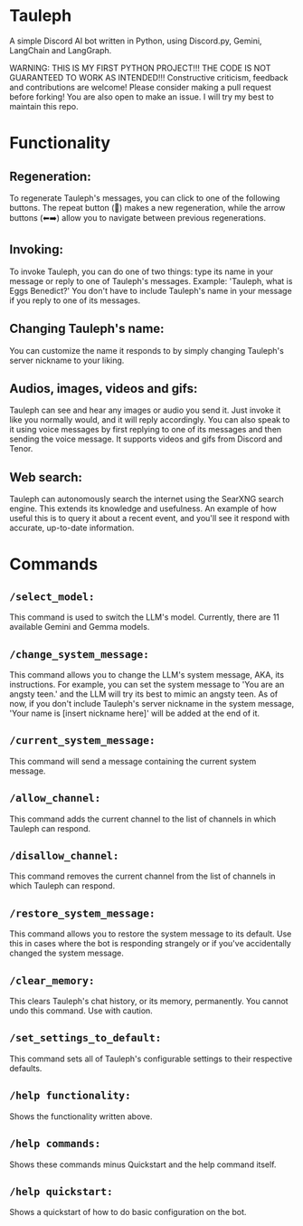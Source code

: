 # Tauleph
A simple Discord AI bot written in Python, using Discord.py, Gemini, LangChain and LangGraph.

WARNING: THIS IS MY FIRST PYTHON PROJECT!!! THE CODE IS NOT GUARANTEED TO WORK AS INTENDED!!!
Constructive criticism, feedback and contributions are welcome! Please consider making a pull request before forking!
You are also open to make an issue. I will try my best to maintain this repo.

#  Functionality
##  Regeneration:
To regenerate Tauleph's messages, you can click to one of the following buttons. The repeat button (🔁) makes a new regeneration, while the arrow buttons (⬅➡️) allow you to navigate between previous regenerations.
##  Invoking:
To invoke Tauleph, you can do one of two things: type its name in your message or reply to one of Tauleph's messages. Example: 'Tauleph, what is Eggs Benedict?' You don't have to include Tauleph's name in your message if you reply to one of its messages.
##  Changing Tauleph's name:
You can customize the name it responds to by simply changing Tauleph's server nickname to your liking.
##  Audios, images, videos and gifs:
Tauleph can see and hear any images or audio you send it. Just invoke it like you normally would, and it will reply accordingly. You can also speak to it using voice messages by first replying to one of its messages and then sending the voice message. It supports videos and gifs from Discord and Tenor.
##  Web search:
Tauleph can autonomously search the internet using the SearXNG search engine. This extends its knowledge and usefulness. An example of how useful this is to query it about a recent event, and you'll see it respond with accurate, up-to-date information.

#  Commands
##  `/select_model:`
This command is used to switch the LLM's model. Currently, there are 11 available Gemini and Gemma models.
##  `/change_system_message:`
This command allows you to change the LLM's system message, AKA, its instructions. For example, you can set the system message to 'You are an angsty teen.' and the LLM will try its best to mimic an angsty teen. As of now, if you don't include Tauleph's server nickname in the system message, 'Your name is [insert nickname here]' will be added at the end of it.
##  `/current_system_message:`
This command will send a message containing the current system message.
##  `/allow_channel:`
This command adds the current channel to the list of channels in which Tauleph can respond.  
## `/disallow_channel:`
This command removes the current channel from the list of channels in which Tauleph can respond.
## `/restore_system_message:`
This command allows you to restore the system message to its default. Use this in cases where the bot is responding strangely or if you've accidentally changed the system message.
## `/clear_memory:`
This clears Tauleph's chat history, or its memory, permanently. You cannot undo this command. Use with caution.
## `/set_settings_to_default:`
This command sets all of Tauleph's configurable settings to their respective defaults.  
## `/help functionality:`
Shows the functionality written above.
## `/help commands:`
Shows these commands minus Quickstart and the help command itself.
## `/help quickstart:`
Shows a quickstart of how to do basic configuration on the bot.
